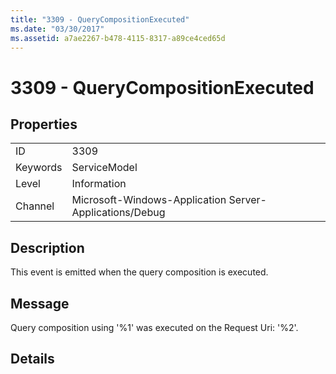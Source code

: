 ```yaml
---
title: "3309 - QueryCompositionExecuted"
ms.date: "03/30/2017"
ms.assetid: a7ae2267-b478-4115-8317-a89ce4ced65d
---
```

# 3309 - QueryCompositionExecuted
## Properties  
  
|||  
|-|-|  
|ID|3309|  
|Keywords|ServiceModel|  
|Level|Information|  
|Channel|Microsoft-Windows-Application Server-Applications/Debug|  
  
## Description  
 This event is emitted when the query composition is executed.  
  
## Message  
 Query composition using '%1' was executed on the Request Uri: '%2'.  
  
## Details
